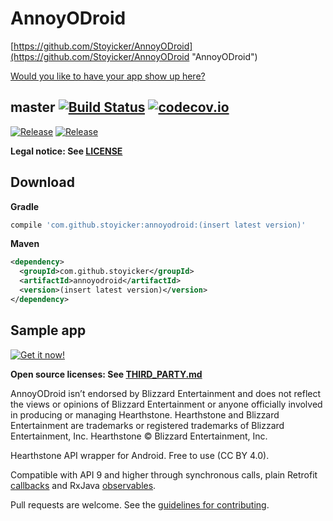 AnnoyODroid
===========
[https://github.com/Stoyicker/AnnoyODroid](https://github.com/Stoyicker/AnnoyODroid "AnnoyODroid")

[Would you like to have your app show up here?](https://github.com/Stoyicker/AnnoyODroid/issues/new?body=PLEASE%20ADD%20THE%20highlight-request%20LABEL%20TO%20THIS%20ISSUE%20AND%20ASSIGN%20IT%20TO%20stoyicker.%0A%0ALink:%20{Link%20to%20(one%20of,%20in%20order%20of%20preference)%20Google%20Play,%20Amazon%20Appstore%20for%20Android,%20F-Droid,%20Aptoide,%20source%20code%3E}%20%0AImage:%20{Link%20to%20a%20512x512%20PNG%20image%20representing%20your%20app}&title=App%20highlight%20request:%20{your_app_name} "Request app highlight issue template")

master [![Build Status](https://travis-ci.org/Stoyicker/AnnoyODroid.svg?branch=master)](https://travis-ci.org/Stoyicker/AnnoyODroid) [![codecov.io](http://codecov.io/github/stoyicker/AnnoyODroid/coverage.svg?branch=master)](http://codecov.io/github/stoyicker/AnnoyODroid?branch=master)
------
[![Release](https://img.shields.io/github/release/stoyicker/annoyodroid.svg?label=gradle)](https://jitpack.io/#jitpack/gradle-simple)
[![Release](https://img.shields.io/github/release/stoyicker/annoyodroid.svg?label=maven)](https://jitpack.io/#jitpack/gradle-simple)

**Legal notice: See [LICENSE](https://raw.githubusercontent.com/Stoyicker/AnnoyODroid/master/LICENSE "LICENSE")**

Download
--------
**Gradle**
```groovy
compile 'com.github.stoyicker:annoyodroid:(insert latest version)'
```
**Maven**
```xml
<dependency>
  <groupId>com.github.stoyicker</groupId>
  <artifactId>annoyodroid</artifactId>
  <version>(insert latest version)</version>
</dependency>
```

Sample app
----------
[![Get it now!](http://developer.android.com/images/brand/en_generic_rgb_wo_60.png "Get it now!")](https://play.google.com/store/apps/details?id=annoyodroid.sample)

**Open source licenses: See [THIRD_PARTY.md](https://github.com/Stoyicker/AnnoyODroid/blob/master/THIRD_PARTY.md "THIRD_PARTY.md")**

AnnoyODroid isn’t endorsed by Blizzard Entertainment and does not reflect the views or opinions of Blizzard Entertainment or anyone officially involved in producing or managing Hearthstone. Hearthstone and Blizzard Entertainment are trademarks or registered trademarks of Blizzard Entertainment, Inc. Hearthstone © Blizzard Entertainment, Inc.

Hearthstone API wrapper for Android. Free to use (CC BY 4.0).

Compatible with API 9 and higher through synchronous calls, plain Retrofit [callbacks](http://square.github.io/retrofit/javadoc/retrofit/Callback.html "Retrofit Javadoc") and RxJava [observables](http://reactivex.io/documentation/observable.html "ReactiveX Documentation").

Pull requests are welcome. See the [guidelines for contributing](https://github.com/Stoyicker/AnnoyODroid/blob/master/CONTRIBUTING.md "CONTRIBUTING.md").
